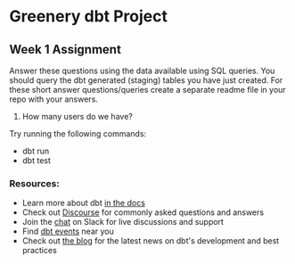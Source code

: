 # Greenery dbt Project

## Week 1 Assignment 

Answer these questions using the data available using SQL queries. You should query the dbt generated (staging) tables you have just created. For these short answer questions/queries create a separate readme file in your repo with your answers.

1) How many users do we have?

Try running the following commands:
- dbt run
- dbt test


### Resources:
- Learn more about dbt [in the docs](https://docs.getdbt.com/docs/introduction)
- Check out [Discourse](https://discourse.getdbt.com/) for commonly asked questions and answers
- Join the [chat](https://community.getdbt.com/) on Slack for live discussions and support
- Find [dbt events](https://events.getdbt.com) near you
- Check out [the blog](https://blog.getdbt.com/) for the latest news on dbt's development and best practices
